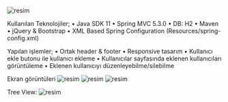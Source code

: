  ![resim](https://user-images.githubusercontent.com/74050767/163133652-032fb3b8-a341-4d22-8985-2af2286b7421.png)

Kullanılan Teknolojiler;
•	Java SDK 11
•	Spring MVC  5.3.0
•	DB: H2
•	Maven
•	jQuery & Bootstrap
•	XML Based Spring Configuration (Resources/spring-config.xml)

Yapılan işlemler;
•	Ortak header & footer
•	Responsive tasarım
•	Kullanıcı ekle butonu ile kullanıcı ekleme
•	Kullanıcılar sayfasında eklenen kullanıcıları görüntüleme
•	Eklenen kullanıcıyı düzenleyebilme/silebilme


 
Ekran  görüntüleri
![resim](https://user-images.githubusercontent.com/74050767/163133782-cb822b4f-a82f-4711-b0a6-6ba3728cc625.png)
![resim](https://user-images.githubusercontent.com/74050767/163133801-31d8b376-1c3b-4180-9acc-78ab200b8890.png)
![resim](https://user-images.githubusercontent.com/74050767/163133817-97397179-cd99-48b5-979c-c3529b16ac87.png)




Tree View:
![resim](https://user-images.githubusercontent.com/74050767/163133871-74277ed4-53ec-41ad-af23-be9d22358366.png)
